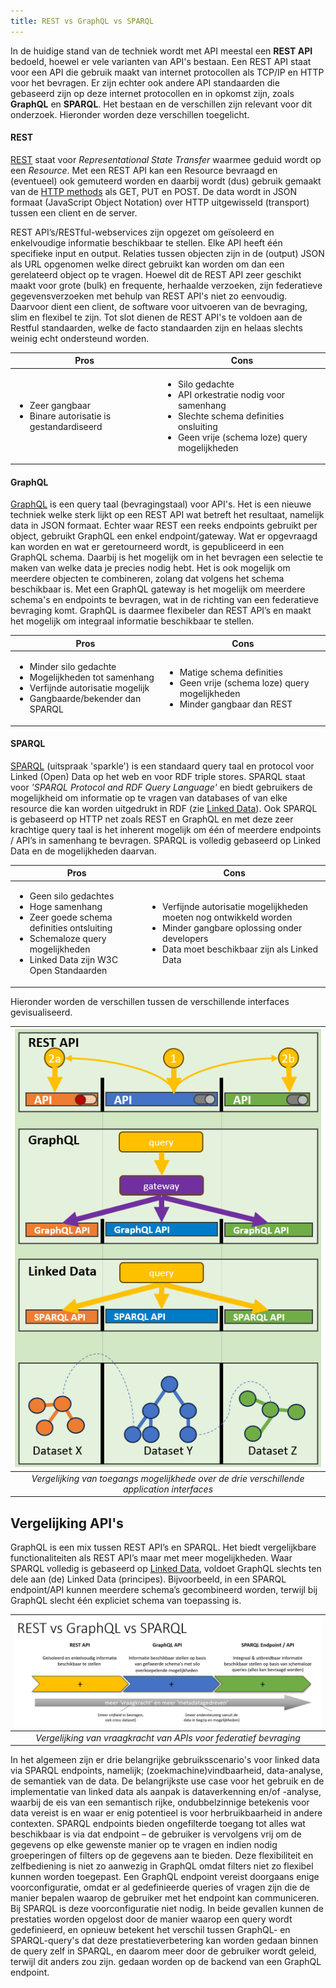 ```yaml
---
title: REST vs GraphQL vs SPARQL
---
```

In de huidige stand van de techniek wordt met API meestal een **REST API** bedoeld, hoewel er vele
varianten van API's bestaan. Een REST API staat voor een API die gebruik maakt van internet
protocollen als TCP/IP en HTTP voor het bevragen. Er zijn echter ook andere API standaarden die
gebaseerd zijn op deze internet protocollen en in opkomst zijn, zoals **GraphQL** en **SPARQL**. Het
bestaan en de verschillen zijn relevant voor dit onderzoek. Hieronder worden deze verschillen
toegelicht.

#### REST 

[REST](https://roy.gbiv.com/pubs/dissertation/rest_arch_style.html) staat voor _Representational
State Transfer_ waarmee geduid wordt op een _Resource_. Met een REST API kan een Resource bevraagd
en (eventueel) ook gemuteerd worden en daarbij wordt (dus) gebruik gemaakt van de [HTTP
methods](https://www.rfc-editor.org/rfc/rfc9110.html#name-method-definitions) als GET, PUT en POST.
De data wordt in JSON formaat (JavaScript Object Notation) over HTTP uitgewisseld (transport) tussen
een client en de server. 

REST API’s/RESTful-webservices zijn opgezet om geïsoleerd en enkelvoudige informatie beschikbaar te
stellen. Elke API heeft één specifieke input en output. Relaties tussen objecten zijn in de (output)
JSON als URL opgenomen welke direct gebruikt kan worden om dan een gerelateerd object op te vragen.
Hoewel dit de REST API zeer geschikt maakt voor grote (bulk) en frequente, herhaalde verzoeken, zijn federatieve gegevensverzoeken met behulp van REST API's niet zo eenvoudig.
Daarvoor dient een client, de software voor uitvoeren van de bevraging, slim en flexibel te zijn.
Tot slot dienen de REST API's te voldoen aan de Restful standaarden, welke de facto standaarden zijn
en helaas slechts weinig echt ondersteund worden.

| Pros | Cons | 
|------|------|
| <ul><li>Zeer gangbaar</li><li>Binare autorisatie is gestandardiseerd</li></ul> | <ul><li>Silo gedachte</li><li>API orkestratie nodig voor samenhang</li><li>Slechte schema definities onsluiting</li><li>Geen vrije (schema loze) query mogelijkheden</li></ul> |

#### GraphQL

[GraphQL](https://spec.graphql.org/) is een query taal (bevragingstaal) voor API's. Het is een
nieuwe techniek welke sterk lijkt op een REST API wat betreft het resultaat, namelijk data in JSON
formaat. Echter waar REST een reeks endpoints gebruikt per object, gebruikt GraphQL een enkel
endpoint/gateway. Wat er opgevraagd kan worden en wat er geretourneerd wordt, is gepubliceerd in een
GraphQL schema. Daarbij is het mogelijk om in het bevragen een selectie te maken van welke data je
precies nodig hebt. Het is ook mogelijk om meerdere objecten te combineren, zolang dat volgens het
schema beschikbaar is. Met een GraphQL gateway is het mogelijk om meerdere schema's en endpoints te
bevragen, wat in de richting van een federatieve bevraging komt. GraphQL is daarmee flexibeler dan
REST API’s en maakt het mogelijk om integraal informatie beschikbaar te stellen.

| Pros | Cons | 
|------|------|
| <ul><li>Minder silo gedachte</li><li>Mogelijkheden tot samenhang</li><li>Verfijnde autorisatie mogelijk</li><li>Gangbaarde/bekender dan SPARQL</li></ul> | <ul><li>Matige schema definities</li><li>Geen vrije (schema loze) query mogelijkheden</li><li>Minder gangbaar dan REST</li></ul> |

#### SPARQL

[SPARQL](https://en.wikipedia.org/wiki/SPARQL) (uitspraak 'sparkle') is een standaard query taal en
protocol voor Linked (Open) Data op het web en voor RDF triple stores. SPARQL staat voor _'SPARQL
Protocol and RDF Query Language'_ en biedt gebruikers de mogelijkheid om informatie op te vragen van
databases of van elke resource die kan worden uitgedrukt in RDF (zie [Linked
Data](./linkeddata.md)). Ook SPARQL is gebaseerd op HTTP net zoals REST en GraphQL en met deze zeer
krachtige query taal is het inherent mogelijk om één of meerdere endpoints / API’s in samenhang te
bevragen. SPARQL is volledig gebaseerd op Linked Data en de mogelijkheden daarvan.

| Pros | Cons | 
|------|------|
| <ul><li>Geen silo gedachtes</li><li>Hoge samenhang</li><li>Zeer goede schema definities ontsluiting</li><li>Schemaloze query mogelijkheden</li><li>Linked Data zijn W3C Open Standaarden</li></ul> | <ul><li>Verfijnde autorisatie mogelijkheden moeten nog ontwikkeld worden</li><li>Minder gangbare oplossing onder developers</li><li>Data moet beschikbaar zijn als Linked Data</li></ul> |

Hieronder worden de verschillen tussen de verschillende interfaces gevisualiseerd.

| ![Federatieve bevraging](images/infographic-federatieve-bevraging.png) |
| :--: |
|_Vergelijking van toegangs mogelijkhede over de drie verschillende application interfaces_ |

## Vergelijking API's

GraphQL is een mix tussen REST API’s en SPARQL. Het biedt vergelijkbare functionaliteiten als REST
API’s maar met meer mogelijkheden. Waar SPARQL volledig is gebaseerd op [Linked
Data](./linkeddata.md), voldoet GraphQL slechts ten dele aan (de) Linked Data (principes).
Bijvoorbeeld, in een SPARQL endpoint/API kunnen meerdere schema’s gecombineerd worden, terwijl bij
GraphQL slecht één expliciet schema van toepassing is.

| ![REST vs GraphQL vs SPARQL](images/rest-graphql-sparql.png) |
| :--: |
|_Vergelijking van vraagkracht van APIs voor federatief bevraging_|

In het algemeen zijn er drie belangrijke gebruiksscenario's voor linked data via SPARQL endpoints, namelijk; (zoekmachine)vindbaarheid, data-analyse, de semantiek van de data. De belangrijkste use case voor het gebruik en de implementatie van linked data als aanpak is dataverkenning en/of -analyse, waarbij de eis van een semantisch rijke, ondubbelzinnige betekenis voor data vereist is en waar er enig potentieel is voor herbruikbaarheid in andere contexten. SPARQL endpoints bieden ongefilterde toegang tot alles wat beschikbaar is via dat endpoint – de gebruiker is vervolgens vrij om de gegevens op elke gewenste manier op te vragen en indien nodig groeperingen of filters op de gegevens aan te bieden. Deze flexibiliteit en zelfbediening is niet zo aanwezig in GraphQL omdat filters niet zo flexibel kunnen worden toegepast. Een GraphQL endpoint vereist doorgaans enige voorconfiguratie, omdat er al gedefinieerde queries of vragen zijn die de manier bepalen waarop de gebruiker met het endpoint kan communiceren. Bij SPARQL is deze voorconfiguratie niet nodig. In beide gevallen kunnen de prestaties worden opgelost door de manier waarop een query wordt gedefinieerd, en opnieuw betekent het verschil tussen GraphQL- en SPARQL-query's dat deze prestatieverbetering kan worden gedaan binnen de query zelf in SPARQL, en daarom meer door de gebruiker wordt geleid, terwijl dit anders zou zijn. gedaan worden op de backend van een GraphQL endpoint.
